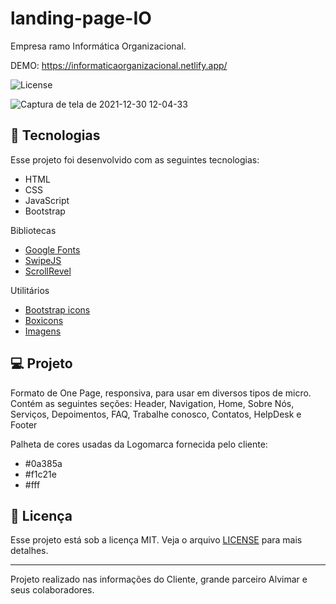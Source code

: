 # landing-page-IO
Empresa ramo Informática Organizacional.
<p align="center">
  
DEMO: https://informaticaorganizacional.netlify.app/
  
<img alt="License" src="https://img.shields.io/static/v1?label=license&message=MIT&color=49AA26&labelColor=000000">
</p>

![Captura de tela de 2021-12-30 12-04-33](https://user-images.githubusercontent.com/17070196/147767886-34d02f1d-54aa-4eab-be52-7822b84c9083.png)


<p align="center">

</p>

## 🚀 Tecnologias

Esse projeto foi desenvolvido com as seguintes tecnologias:

- HTML
- CSS
- JavaScript
- Bootstrap

Bibliotecas

- [Google Fonts](https://fonts.google.com/)
- [SwipeJS](https://github.com/nolimits4web/Swiper)
- [ScrollRevel](https://scrollrevealjs.org)

Utilitários

- [Bootstrap icons](https://icons.getbootstrap.com/)
- [Boxicons](https://www.pixinvent.com/demo/frest-clean-bootstrap-admin-dashboard-template/html/rtl/vertical-menu-template/icons-boxicons.html)
- [Imagens](https://unsplash.com/)

## 💻 Projeto

Formato de One Page, responsiva, para usar em diversos tipos de micro. Contém as seguintes seções: Header, Navigation, Home, Sobre Nós, Serviços, Depoimentos, FAQ, Trabalhe conosco, Contatos, HelpDesk e Footer

Palheta de cores usadas da Logomarca fornecida pelo cliente:

- #0a385a
- #f1c21e
- #fff


## 📝 Licença

Esse projeto está sob a licença MIT. Veja o arquivo [LICENSE](.github/LICENSE.md) para mais detalhes.

---

Projeto realizado nas informações do Cliente, grande parceiro Alvimar e seus colaboradores.